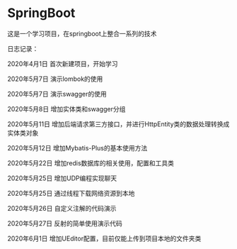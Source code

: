 # SpringBoot
这是一个学习项目，在springboot上整合一系列的技术

日志记录：

2020年4月1日 首次新建项目，开始学习

2020年5月7日 演示lombok的使用

2020年5月7日 演示swagger的使用

2020年5月8日 增加实体类和swagger分组

2020年5月11日 增加后端请求第三方接口，并进行HttpEntity类的数据处理转换成实体类对象

2020年5月12日 增加Mybatis-Plus的基本使用方法

2020年5月22日 增加redis数据库的相关使用，配置和工具类

2020年5月25日 增加UDP编程实现聊天

2020年5月25日 通过线程下载网络资源到本地

2020年5月26日 自定义注解的代码演示

2020年5月27日 反射的简单使用演示代码

2020年6月1日 增加UEditor配置，目前仅能上传到项目本地的文件夹类